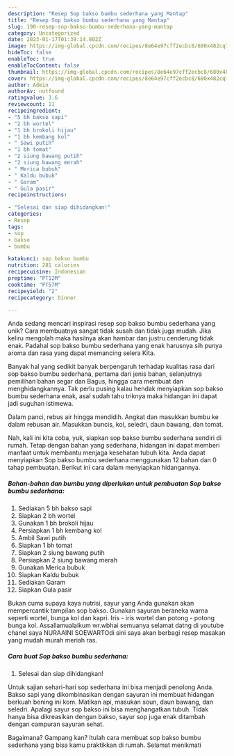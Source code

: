 ```yaml
---
description: "Resep Sop bakso bumbu sederhana yang Mantap"
title: "Resep Sop bakso bumbu sederhana yang Mantap"
slug: 190-resep-sop-bakso-bumbu-sederhana-yang-mantap
category: Uncategorized
date: 2023-01-17T01:39:14.802Z
image: https://img-global.cpcdn.com/recipes/8e64e97cff2ecbc8/680x482cq70/sop-bakso-bumbu-sederhana-foto-resep-utama.jpg
hideToc: false
enableToc: true
enableTocContent: false
thumbnail: https://img-global.cpcdn.com/recipes/8e64e97cff2ecbc8/680x482cq70/sop-bakso-bumbu-sederhana-foto-resep-utama.jpg
cover: https://img-global.cpcdn.com/recipes/8e64e97cff2ecbc8/680x482cq70/sop-bakso-bumbu-sederhana-foto-resep-utama.jpg
author: Admin
authorAv: notfound
ratingvalue: 3.6
reviewcount: 11
recipeingredient:
- "5 bh bakso sapi"
- "2 bh wortel"
- "1 bh brokoli hijau"
- "1 bh kembang kol"
- " Sawi putih"
- "1 bh tomat"
- "2 siung bawang putih"
- "2 siung bawang merah"
- " Merica bubuk"
- " Kaldu bubuk"
- " Garam"
- " Gula pasir"
recipeinstructions:

- "Selesai dan siap dihidangkan!"
categories:
- Resep
tags:
- sop
- bakso
- bumbu

katakunci: sop bakso bumbu 
nutrition: 281 calories
recipecuisine: Indonesian
preptime: "PT12M"
cooktime: "PT57M"
recipeyield: "2"
recipecategory: Dinner

---
```





Anda sedang mencari inspirasi resep sop bakso bumbu sederhana yang unik? Cara membuatnya sangat tidak susah dan tidak juga mudah. Jika keliru mengolah maka hasilnya akan hambar dan justru cenderung tidak enak. Padahal sop bakso bumbu sederhana yang enak harusnya sih punya aroma dan rasa yang dapat memancing selera Kita.





Banyak hal yang sedikit banyak berpengaruh terhadap kualitas rasa dari sop bakso bumbu sederhana, pertama dari jenis bahan, selanjutnya pemilihan bahan segar dan Bagus, hingga cara membuat dan menghidangkannya. Tak perlu pusing kalau hendak menyiapkan sop bakso bumbu sederhana enak,      asal sudah tahu triknya maka hidangan ini dapat jadi suguhan istimewa.














Dalam panci, rebus air hingga mendidih. Angkat dan masukkan bumbu ke dalam rebusan air. Masukkan buncis, kol, seledri, daun bawang, dan tomat.






Nah, kali ini kita coba, yuk, siapkan sop bakso bumbu sederhana sendiri di rumah. Tetap dengan bahan yang sederhana, hidangan ini dapat memberi manfaat untuk membantu menjaga kesehatan tubuh kita. Anda dapat menyiapkan Sop bakso bumbu sederhana menggunakan 12 bahan dan 0 tahap pembuatan. Berikut ini cara dalam menyiapkan hidangannya.

<!--inarticleads1-->

##### Bahan-bahan dan bumbu yang diperlukan untuk pembuatan Sop bakso bumbu sederhana:

1. Sediakan 5 bh bakso sapi
1. Siapkan 2 bh wortel
1. Gunakan 1 bh brokoli hijau
1. Persiapkan 1 bh kembang kol
1. Ambil  Sawi putih
1. Siapkan 1 bh tomat
1. Siapkan 2 siung bawang putih
1. Persiapkan 2 siung bawang merah
1. Gunakan  Merica bubuk
1. Siapkan  Kaldu bubuk
1. Sediakan  Garam
1. Siapkan  Gula pasir


Bukan cuma supaya kaya nutrisi, sayur yang Anda gunakan akan mempercantik tampilan sop bakso. Gunakan sayuran beraneka warna seperti wortel, bunga kol dan kapri. Iris - iris wortel dan potong - potong bunga kol. Assallamualaikum wr.wbhai semuanya selamat datng di youtube chanel saya NURAAINI SOEWARTOdi sini saya akan berbagi resep masakan yang mudah murah meriah ras. 

<!--inarticleads2-->

##### Cara buat Sop bakso bumbu sederhana:


1. Selesai dan siap dihidangkan!

Untuk sajian sehari-hari sop sederhana ini bisa menjadi penolong Anda. Bakso sapi yang dikombinasikan dengan sayuran ini membuat hidangan berkuah bening ini kom. Matikan api, masukan soun, daun bawang, dan seledri. Apalagi sayur sop bakso ini bisa menghangatkan tubuh. Tidak hanya bisa dikreasikan dengan bakso, sayur sop juga enak ditambah dengan campuran sayuran sehat. 

Bagaimana? Gampang kan? Itulah cara membuat sop bakso bumbu sederhana yang bisa kamu praktikkan di rumah. Selamat menikmati
